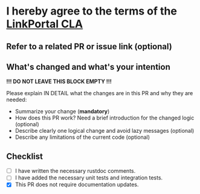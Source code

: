 # I hereby agree to the terms of the [LinkPortal CLA](https://github.com/wl4g-blockchain/linkportal-backend/.github/blob/master/CLA.md)

## Refer to a related PR or issue link (optional)

## What's changed and what's your intention

__!!! DO NOT LEAVE THIS BLOCK EMPTY !!!__

Please explain IN DETAIL what the changes are in this PR and why they are needed:

- Summarize your change (__mandatory__)
- How does this PR work? Need a brief introduction for the changed logic (optional)
- Describe clearly one logical change and avoid lazy messages (optional)
- Describe any limitations of the current code (optional)

## Checklist

- [ ]  I have written the necessary rustdoc comments.
- [ ]  I have added the necessary unit tests and integration tests.
- [x]  This PR does not require documentation updates.
